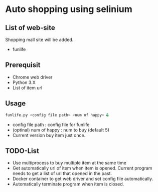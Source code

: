 # Auto shopping using selinium

## List of web-site
Shopping mall site will be added.
- funlife

## Prerequisit
- Chrome web driver
- Python 3.X
- List of item url

## Usage

``` bash
funlife.py <config file path> <num of happy> &
```
- config file path : config file for funlife
- (optinal) num of happy : num to buy (default 5) 
- Current version buy item just once. 

## TODO-List
- Use multiprocess to buy multiple item at the same time
- Get automatically url of item when item is opened. Current program needs to get a list of url that opened in the past.
- Docker container to get web driver and set config file automatically.
- Automatically terminate program when item is closed.